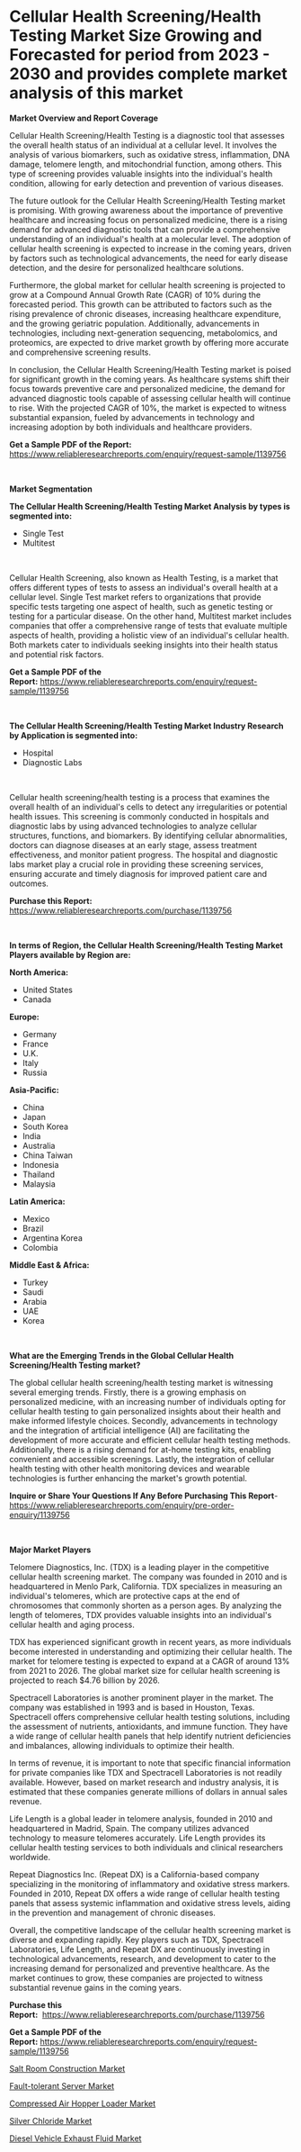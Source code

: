 <p><h1>Cellular Health Screening/Health Testing Market Size Growing and Forecasted for period from 2023 - 2030 and provides complete market analysis of this market</h1></p><p><strong>Market Overview and Report Coverage</strong></p>
<p><p>Cellular Health Screening/Health Testing is a diagnostic tool that assesses the overall health status of an individual at a cellular level. It involves the analysis of various biomarkers, such as oxidative stress, inflammation, DNA damage, telomere length, and mitochondrial function, among others. This type of screening provides valuable insights into the individual's health condition, allowing for early detection and prevention of various diseases.</p><p>The future outlook for the Cellular Health Screening/Health Testing market is promising. With growing awareness about the importance of preventive healthcare and increasing focus on personalized medicine, there is a rising demand for advanced diagnostic tools that can provide a comprehensive understanding of an individual's health at a molecular level. The adoption of cellular health screening is expected to increase in the coming years, driven by factors such as technological advancements, the need for early disease detection, and the desire for personalized healthcare solutions.</p><p>Furthermore, the global market for cellular health screening is projected to grow at a Compound Annual Growth Rate (CAGR) of 10% during the forecasted period. This growth can be attributed to factors such as the rising prevalence of chronic diseases, increasing healthcare expenditure, and the growing geriatric population. Additionally, advancements in technologies, including next-generation sequencing, metabolomics, and proteomics, are expected to drive market growth by offering more accurate and comprehensive screening results.</p><p>In conclusion, the Cellular Health Screening/Health Testing market is poised for significant growth in the coming years. As healthcare systems shift their focus towards preventive care and personalized medicine, the demand for advanced diagnostic tools capable of assessing cellular health will continue to rise. With the projected CAGR of 10%, the market is expected to witness substantial expansion, fueled by advancements in technology and increasing adoption by both individuals and healthcare providers.</p></p>
<p><strong>Get a Sample PDF of the Report:</strong> <a href="https://www.reliableresearchreports.com/enquiry/request-sample/1139756">https://www.reliableresearchreports.com/enquiry/request-sample/1139756</a></p>
<p>&nbsp;</p>
<p><strong>Market Segmentation</strong></p>
<p><strong>The Cellular Health Screening/Health Testing Market Analysis by types is segmented into:</strong></p>
<p><ul><li>Single Test</li><li>Multitest</li></ul></p>
<p>&nbsp;</p>
<p><p>Cellular Health Screening, also known as Health Testing, is a market that offers different types of tests to assess an individual's overall health at a cellular level. Single Test market refers to organizations that provide specific tests targeting one aspect of health, such as genetic testing or testing for a particular disease. On the other hand, Multitest market includes companies that offer a comprehensive range of tests that evaluate multiple aspects of health, providing a holistic view of an individual's cellular health. Both markets cater to individuals seeking insights into their health status and potential risk factors.</p></p>
<p><strong>Get a Sample PDF of the Report:</strong>&nbsp;<a href="https://www.reliableresearchreports.com/enquiry/request-sample/1139756">https://www.reliableresearchreports.com/enquiry/request-sample/1139756</a></p>
<p>&nbsp;</p>
<p><strong>The Cellular Health Screening/Health Testing Market Industry Research by Application is segmented into:</strong></p>
<p><ul><li>Hospital</li><li>Diagnostic Labs</li></ul></p>
<p>&nbsp;</p>
<p><p>Cellular health screening/health testing is a process that examines the overall health of an individual's cells to detect any irregularities or potential health issues. This screening is commonly conducted in hospitals and diagnostic labs by using advanced technologies to analyze cellular structures, functions, and biomarkers. By identifying cellular abnormalities, doctors can diagnose diseases at an early stage, assess treatment effectiveness, and monitor patient progress. The hospital and diagnostic labs market play a crucial role in providing these screening services, ensuring accurate and timely diagnosis for improved patient care and outcomes.</p></p>
<p><strong>Purchase this Report:</strong>&nbsp; <a href="https://www.reliableresearchreports.com/purchase/1139756">https://www.reliableresearchreports.com/purchase/1139756</a></p>
<p>&nbsp;</p>
<p><strong>In terms of Region, the Cellular Health Screening/Health Testing Market Players available by Region are:</strong></p>
<p>
    <p> <strong> North America: </strong>
        <ul>
            <li>United States</li>
            <li>Canada</li>
        </ul>
        </p> 
    <p> <strong> Europe: </strong>
        <ul>
            <li>Germany</li>
            <li>France</li>
            <li>U.K.</li>
            <li>Italy</li>
            <li>Russia</li>
        </ul>
        </p> 
    <p> <strong> Asia-Pacific: </strong>
        <ul>
            <li>China</li>
            <li>Japan</li>
            <li>South Korea</li>
            <li>India</li>
            <li>Australia</li>
            <li>China Taiwan</li>
            <li>Indonesia</li>
            <li>Thailand</li>
            <li>Malaysia</li>
        </ul>
        </p> 
    <p> <strong> Latin America: </strong>
        <ul>
            <li>Mexico</li>
            <li>Brazil</li>
            <li>Argentina Korea</li>
            <li>Colombia</li>
        </ul>
        </p> 
    <p> <strong> Middle East & Africa: </strong>
        <ul>
            <li>Turkey</li>
            <li>Saudi</li>
            <li>Arabia</li>
            <li>UAE</li>
            <li>Korea</li>
        </ul>
    </p>
    </p>
<p>&nbsp;</p>
<p><strong>What are the Emerging Trends in the Global Cellular Health Screening/Health Testing market?</strong></p>
<p><p>The global cellular health screening/health testing market is witnessing several emerging trends. Firstly, there is a growing emphasis on personalized medicine, with an increasing number of individuals opting for cellular health testing to gain personalized insights about their health and make informed lifestyle choices. Secondly, advancements in technology and the integration of artificial intelligence (AI) are facilitating the development of more accurate and efficient cellular health testing methods. Additionally, there is a rising demand for at-home testing kits, enabling convenient and accessible screenings. Lastly, the integration of cellular health testing with other health monitoring devices and wearable technologies is further enhancing the market's growth potential.</p></p>
<p><strong>Inquire or Share Your Questions If Any Before Purchasing This Report</strong>- <a href="https://www.reliableresearchreports.com/enquiry/pre-order-enquiry/1139756">https://www.reliableresearchreports.com/enquiry/pre-order-enquiry/1139756</a></p>
<p>&nbsp;</p>
<p><strong>Major Market Players</strong></p>
<p><p>Telomere Diagnostics, Inc. (TDX) is a leading player in the competitive cellular health screening market. The company was founded in 2010 and is headquartered in Menlo Park, California. TDX specializes in measuring an individual's telomeres, which are protective caps at the end of chromosomes that commonly shorten as a person ages. By analyzing the length of telomeres, TDX provides valuable insights into an individual's cellular health and aging process. </p><p>TDX has experienced significant growth in recent years, as more individuals become interested in understanding and optimizing their cellular health. The market for telomere testing is expected to expand at a CAGR of around 13% from 2021 to 2026. The global market size for cellular health screening is projected to reach $4.76 billion by 2026.</p><p>Spectracell Laboratories is another prominent player in the market. The company was established in 1993 and is based in Houston, Texas. Spectracell offers comprehensive cellular health testing solutions, including the assessment of nutrients, antioxidants, and immune function. They have a wide range of cellular health panels that help identify nutrient deficiencies and imbalances, allowing individuals to optimize their health.</p><p>In terms of revenue, it is important to note that specific financial information for private companies like TDX and Spectracell Laboratories is not readily available. However, based on market research and industry analysis, it is estimated that these companies generate millions of dollars in annual sales revenue.</p><p>Life Length is a global leader in telomere analysis, founded in 2010 and headquartered in Madrid, Spain. The company utilizes advanced technology to measure telomeres accurately. Life Length provides its cellular health testing services to both individuals and clinical researchers worldwide.</p><p>Repeat Diagnostics Inc. (Repeat DX) is a California-based company specializing in the monitoring of inflammatory and oxidative stress markers. Founded in 2010, Repeat DX offers a wide range of cellular health testing panels that assess systemic inflammation and oxidative stress levels, aiding in the prevention and management of chronic diseases.</p><p>Overall, the competitive landscape of the cellular health screening market is diverse and expanding rapidly. Key players such as TDX, Spectracell Laboratories, Life Length, and Repeat DX are continuously investing in technological advancements, research, and development to cater to the increasing demand for personalized and preventive healthcare. As the market continues to grow, these companies are projected to witness substantial revenue gains in the coming years.</p></p>
<p><strong>Purchase this Report:</strong>&nbsp;&nbsp;<a href="https://www.reliableresearchreports.com/purchase/1139756">https://www.reliableresearchreports.com/purchase/1139756</a></p>
<p></p>
<p><strong>Get a Sample PDF of the Report:</strong>&nbsp;<a href="https://www.reliableresearchreports.com/enquiry/request-sample/1139756">https://www.reliableresearchreports.com/enquiry/request-sample/1139756</a></p>
<p><p><a href="https://medium.com/@pauladams6h/salt-room-construction-market-share-evolution-and-market-growth-trends-2023-2030-57ea23764a97">Salt Room Construction Market</a></p><p><a href="https://github.com/rahu1501/Market-Research-Report-List-1/blob/main/fault-tolerant-server-market.md">Fault-tolerant Server Market</a></p><p><a href="https://www.linkedin.com/pulse/compressed-air-hopper-loader-market-challenges-opportunities/">Compressed Air Hopper Loader Market</a></p><p><a href="https://medium.com/@queenlittle95/silver-chloride-market-analysis-and-sze-forecasted-for-period-from-2023-to-2030-217d94634565">Silver Chloride Market</a></p><p><a href="https://github.com/rahu1502/Market-Research-Report-List-1/blob/main/diesel-vehicle-exhaust-fluid-market.md">Diesel Vehicle Exhaust Fluid Market</a></p></p>
